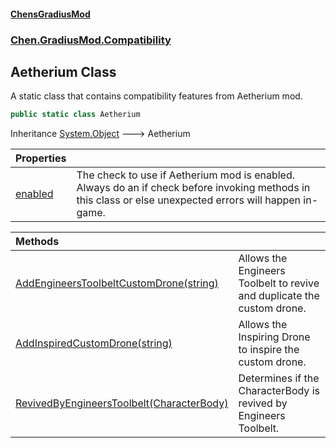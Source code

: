 #### [ChensGradiusMod](index 'index')
### [Chen.GradiusMod.Compatibility](F8aFQlqLO5uD9A4izEhK_Q 'Chen.GradiusMod.Compatibility')
## Aetherium Class
A static class that contains compatibility features from Aetherium mod.  
```csharp
public static class Aetherium
```

Inheritance [System.Object](https://docs.microsoft.com/en-us/dotnet/api/System.Object 'System.Object') &#129106; Aetherium  

| Properties | |
| :--- | :--- |
| [enabled](PufCu22+fvF8GsYAZXDL+A 'Chen.GradiusMod.Compatibility.Aetherium.enabled') | The check to use if Aetherium mod is enabled.<br/>Always do an if check before invoking methods in this class or else unexpected errors will happen in-game.<br/> |

| Methods | |
| :--- | :--- |
| [AddEngineersToolbeltCustomDrone(string)](fM34Bwg+NtdEMeQF5ptGZw 'Chen.GradiusMod.Compatibility.Aetherium.AddEngineersToolbeltCustomDrone(string)') | Allows the Engineers Toolbelt to revive and duplicate the custom drone.<br/> |
| [AddInspiredCustomDrone(string)](eOnP_YXzZST6HNCR0dUheg 'Chen.GradiusMod.Compatibility.Aetherium.AddInspiredCustomDrone(string)') | Allows the Inspiring Drone to inspire the custom drone.<br/> |
| [RevivedByEngineersToolbelt(CharacterBody)](GbI4NkicUJ5ob49cbvhuiQ 'Chen.GradiusMod.Compatibility.Aetherium.RevivedByEngineersToolbelt(CharacterBody)') | Determines if the CharacterBody is revived by Engineers Toolbelt.<br/> |
